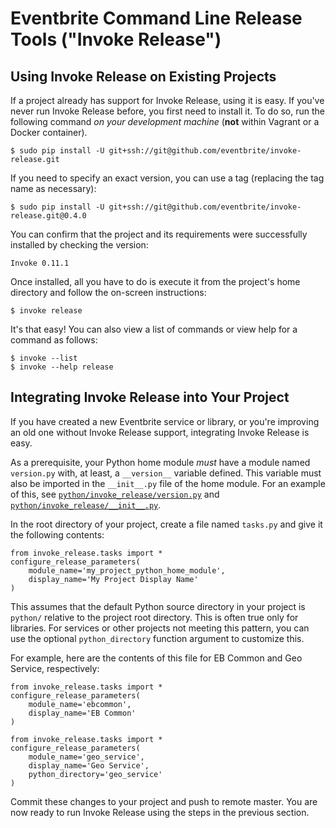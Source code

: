 # Eventbrite Command Line Release Tools ("Invoke Release")

## Using Invoke Release on Existing Projects

If a project already has support for Invoke Release, using it is easy. If you've never run Invoke Release before,
you first need to install it. To do so, run the following command _on your development machine_ (**not** within Vagrant
or a Docker container).

```
$ sudo pip install -U git+ssh://git@github.com/eventbrite/invoke-release.git
```

If you need to specify an exact version, you can use a tag (replacing the tag name as necessary):

```
$ sudo pip install -U git+ssh://git@github.com/eventbrite/invoke-release.git@0.4.0
```

You can confirm that the project and its requirements were successfully installed by checking the version:

```$ invoke --version
Invoke 0.11.1
```

Once installed, all you have to do is execute it from the project's home directory and follow
the on-screen instructions:

```
$ invoke release
```

It's that easy! You can also view a list of commands or view help for a command as follows:

```
$ invoke --list
$ invoke --help release
```

## Integrating Invoke Release into Your Project

If you have created a new Eventbrite service or library, or you're improving an old one without Invoke Release support,
integrating Invoke Release is easy.

As a prerequisite, your Python home module _must_ have a module named `version.py` with, at least, a `__version__`
variable defined. This variable must also be imported in the `__init__.py` file of the home module. For an example
of this, see [`python/invoke_release/version.py`](python/invoke_release/version.py) and
[`python/invoke_release/__init__.py`](python/invoke_release/__init__.py).

In the root directory of your project, create a file named `tasks.py` and give it the following contents:

```
from invoke_release.tasks import *
configure_release_parameters(
    module_name='my_project_python_home_module',
    display_name='My Project Display Name'
)
```

This assumes that the default Python source directory in your project is `python/` relative to the
project root directory. This is often true only for libraries. For services or other projects not meeting this
pattern, you can use the optional `python_directory` function argument to customize this.

For example, here are the contents of this file for EB Common and Geo Service, respectively:

```
from invoke_release.tasks import *
configure_release_parameters(
    module_name='ebcommon',
    display_name='EB Common'
)
```

```
from invoke_release.tasks import *
configure_release_parameters(
    module_name='geo_service',
    display_name='Geo Service',
    python_directory='geo_service'
)
```

Commit these changes to your project and push to remote master. You are now ready to run Invoke Release using
the steps in the previous section.
